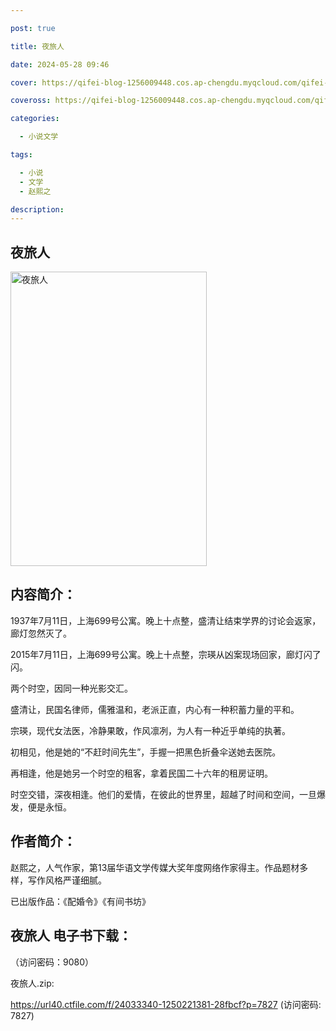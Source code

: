 ```yaml
---

post: true

title: 夜旅人

date: 2024-05-28 09:46

cover: https://qifei-blog-1256009448.cos.ap-chengdu.myqcloud.com/qifei-blog/65f7af839f345e8d03e36ed0.jpg

coveross: https://qifei-blog-1256009448.cos.ap-chengdu.myqcloud.com/qifei-blog/65f7af839f345e8d03e36ed0.jpg

categories:

  - 小说文学

tags:

  - 小说
  - 文学
  - 赵熙之

description:
---
```


## 夜旅人
<img alt="夜旅人 " class="aligncenter loaded" data-was-processed="true" decoding="async" fetchpriority="high" height="471" src="https://qifei-blog-1256009448.cos.ap-chengdu.myqcloud.com/qifei-blog/65f7af839f345e8d03e36ed0.jpg " style="cursor: zoom-in;" width="314"/>

## 内容简介：

1937年7月11日，上海699号公寓。晚上十点整，盛清让结束学界的讨论会返家，廊灯忽然灭了。

2015年7月11日，上海699号公寓。晚上十点整，宗瑛从凶案现场回家，廊灯闪了闪。

两个时空，因同一种光影交汇。

盛清让，民国名律师，儒雅温和，老派正直，内心有一种积蓄力量的平和。

宗瑛，现代女法医，冷静果敢，作风凛冽，为人有一种近乎单纯的执著。

初相见，他是她的“不赶时间先生”，手握一把黑色折叠伞送她去医院。

再相逢，他是她另一个时空的租客，拿着民国二十六年的租房证明。

时空交错，深夜相逢。他们的爱情，在彼此的世界里，超越了时间和空间，一旦爆发，便是永恒。

## 作者简介：

赵熙之，人气作家，第13届华语文学传媒大奖年度网络作家得主。作品题材多样，写作风格严谨细腻。

已出版作品：《配婚令》《有间书坊》

## 夜旅人 电子书下载：

 （访问密码：9080）

夜旅人.zip: 

https://url40.ctfile.com/f/24033340-1250221381-28fbcf?p=7827 (访问密码: 7827)
